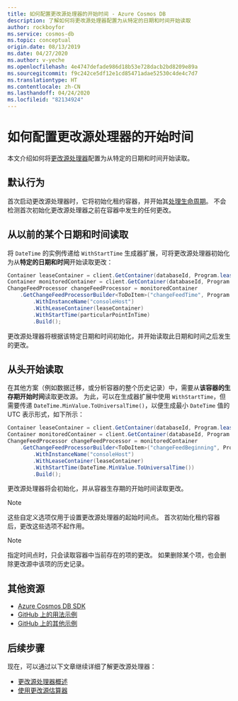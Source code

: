```yaml
---
title: 如何配置更改源处理器的开始时间 - Azure Cosmos DB
description: 了解如何将更改源处理器配置为从特定的日期和时间开始读取
author: rockboyfor
ms.service: cosmos-db
ms.topic: conceptual
origin.date: 08/13/2019
ms.date: 04/27/2020
ms.author: v-yeche
ms.openlocfilehash: 4e4747defade986d18b53e728dacb2bd8209e89a
ms.sourcegitcommit: f9c242ce5df12e1cd85471adae52530c4de4c7d7
ms.translationtype: HT
ms.contentlocale: zh-CN
ms.lasthandoff: 04/24/2020
ms.locfileid: "82134924"
---
```

# <a name="how-to-configure-the-change-feed-processor-start-time"></a>如何配置更改源处理器的开始时间

本文介绍如何将[更改源处理器](./change-feed-processor.md)配置为从特定的日期和时间开始读取。

## <a name="default-behavior"></a>默认行为

首次启动更改源处理器时，它将初始化租约容器，并开始其[处理生命周期](./change-feed-processor.md#processing-life-cycle)。 不会检测首次初始化更改源处理器之前在容器中发生的任何更改。

## <a name="reading-from-a-previous-date-and-time"></a>从以前的某个日期和时间读取

将 `DateTime` 的实例传递给 `WithStartTime` 生成器扩展，可将更改源处理器初始化为从**特定的日期和时间**开始读取更改：

```csharp
Container leaseContainer = client.GetContainer(databaseId, Program.leasesContainer);
Container monitoredContainer = client.GetContainer(databaseId, Program.monitoredContainer);
ChangeFeedProcessor changeFeedProcessor = monitoredContainer
    .GetChangeFeedProcessorBuilder<ToDoItem>("changeFeedTime", Program.HandleChangesAsync)
        .WithInstanceName("consoleHost")
        .WithLeaseContainer(leaseContainer)
        .WithStartTime(particularPointInTime)
        .Build();

```

更改源处理器将根据该特定日期和时间初始化，并开始读取此日期和时间之后发生的更改。

## <a name="reading-from-the-beginning"></a>从头开始读取

在其他方案（例如数据迁移，或分析容器的整个历史记录）中，需要从**该容器的生存期开始时间**读取更改源。 为此，可以在生成器扩展中使用 `WithStartTime`，但需要传递 `DateTime.MinValue.ToUniversalTime()`，以便生成最小 `DateTime` 值的 UTC 表示形式，如下所示：

```csharp
Container leaseContainer = client.GetContainer(databaseId, Program.leasesContainer);
Container monitoredContainer = client.GetContainer(databaseId, Program.monitoredContainer);
ChangeFeedProcessor changeFeedProcessor = monitoredContainer
    .GetChangeFeedProcessorBuilder<ToDoItem>("changeFeedBeginning", Program.HandleChangesAsync)
        .WithInstanceName("consoleHost")
        .WithLeaseContainer(leaseContainer)
        .WithStartTime(DateTime.MinValue.ToUniversalTime())
        .Build();

```

更改源处理器将会初始化，并从容器生存期的开始时间读取更改。

> [!NOTE]
> 这些自定义选项仅用于设置更改源处理器的起始时间点。 首次初始化租约容器后，更改这些选项不起作用。

> [!NOTE]
> 指定时间点时，只会读取容器中当前存在的项的更改。 如果删除某个项，也会删除更改源中该项的历史记录。

## <a name="additional-resources"></a>其他资源

* [Azure Cosmos DB SDK](sql-api-sdk-dotnet.md)
* [GitHub 上的用法示例](https://github.com/Azure/azure-cosmos-dotnet-v3/tree/master/Microsoft.Azure.Cosmos.Samples/Usage/ChangeFeed)
* [GitHub 上的其他示例](https://github.com/Azure-Samples/cosmos-dotnet-change-feed-processor)

## <a name="next-steps"></a>后续步骤

现在，可以通过以下文章继续详细了解更改源处理器：

* [更改源处理器概述](change-feed-processor.md)
* [使用更改源估算器](how-to-use-change-feed-estimator.md)

<!--Update_Description: update link -->
